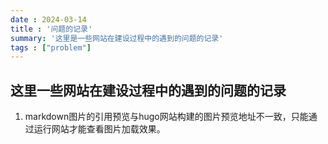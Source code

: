 ```yaml
---
date : 2024-03-14
title : '问题的记录'
summary: '这里是一些网站在建设过程中的遇到的问题的记录'
tags : ["problem"]
---
```

## 这里一些网站在建设过程中的遇到的问题的记录

1. markdown图片的引用预览与hugo网站构建的图片预览地址不一致，只能通过运行网站才能查看图片加载效果。